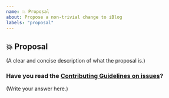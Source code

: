 ```yaml
---
name: 💥 Proposal
about: Propose a non-trivial change to iBlog
labels: "proposal"
---
```


## 💥 Proposal

(A clear and concise description of what the proposal is.)

### Have you read the [Contributing Guidelines on issues](https://github.com/BITSoC/iBlog/blob/master/CONTRIBUTING.md)?

(Write your answer here.)
